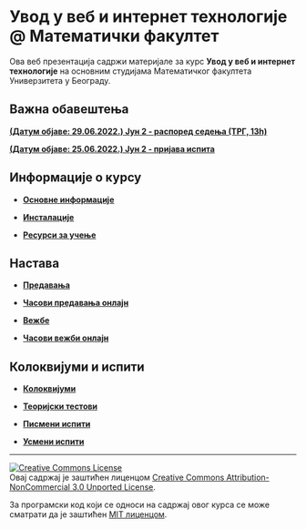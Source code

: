# Увод у веб и интернет технологије @ Математички факултет

Ова веб презентација садржи материјале за курс **Увод у веб и интернет технологије** на основним студијама Математичког факултета Универзитета у Београду.

## Важна обавештења

**[(Датум објаве: 29.06.2022.) Јун 2 - распоред седења (ТРГ, 13h)](/pismeni-ispiti/info/README.md)**

**[(Датум објаве: 25.06.2022.) Јун 2 - пријава испита](/pismeni-ispiti/info/README.md)**
<!--
**[(Датум објаве: 25.06.2022.) Решења практичног дела испита у року Јуни 1](/pismeni-ispiti/info/README.md)**-->

<!--
**[(Датум објаве: 20.06.2022.) Резултати практичног дела испита у року Јуни 1](/pismeni-ispiti/info/README.md)**-->




<!--
**[(Датум објаве: 18.06.2022.) Термин усменог дела испита у року Јуни 1](/usmeni-ispiti/info/README.md)**-->

<!--
**[(Датум објаве: 09.06.2022.) Јун 1 - распоред седења (ТРГ+ЈАГ)](/pismeni-ispiti/info/README.md)**-->

<!--
**[(Датум објаве: 21.01.2022.) Јануар 1 - резултати практичног испита](/pismeni-ispiti/info/README.md)**-->

<!--
**[(Датум објаве: 19.01.2022.) Термини усменог испита у року Јануар 1](/usmeni-ispiti/info/README.md)** 
-->

<!-- **[(Датум објаве: 04.02.2020.) Термини усменог испита у року ROK](/usmeni-ispiti/info/README.md)** -->

<!-- **[(Датум објаве: 30.01.2020.) Договор за термин усменог испита у року ROK](/usmeni-ispiti/info/README.md)** -->

<!-- **[(Датум објаве: 30.01.2020.) Резултати практичног испита у року ROK](/pismeni-ispiti/info/README.md)** -->

<!-- **[(Датум објаве: 25.01.2020.) Распоред студената по учионицама у року ROK](/pismeni-ispiti/info/README.md)** -->

<!-- **[(Датум објаве: 22.01.2020.) Пријава за полагање испита у року ROK](/pismeni-ispiti/info/README.md)** -->

<!-- **[(Датум објаве: 24.12.2019.) Анкета за утиске са вежби и практичних провера знања](/vezbe/info/README.md)** -->

## Информације о курсу

* **[Основне информације](/informacije/README-2021-22.md)**

* **[Инсталације](/INSTALACIJE-2021-22.md)**

* **[Ресурси за учење](/RESURSI-ZA-UCENJE-2021-22.md)**

## Настава

* **[Предавања](/predavanja/README-2021-22.md)**

* **[Часови предавања онлајн](/predavanja/casovi-onlajn/README-2021-22.md)**

* **[Вежбе](/vezbe/README.md)**

* **[Часови вежби онлајн](/vezbe/casovi-onlajn/README.md)**

## Колоквијуми и испити

* **[Колоквијуми](/kolokvijumi/README.md)**

* **[Теоријски тестови](/teorijski-testovi/README.md)**

* **[Писмени испити](/pismeni-ispiti/README.md)**

* **[Усмени испити](/usmeni-ispiti/README.md)**

---

<a rel="license" href="http://creativecommons.org/licenses/by-nc/3.0/"><img alt="Creative Commons License" style="border-width:0" src="https://i.creativecommons.org/l/by-nc/3.0/88x31.png" /></a><br />Овај садржај је заштићен лиценцом <a rel="license" href="http://creativecommons.org/licenses/by-nc/3.0/">Creative Commons Attribution-NonCommercial 3.0 Unported License</a>.

За програмски код који се односи на садржај овог курса се може сматрати да је заштићен [MIT лиценцом](/LICENSE).
